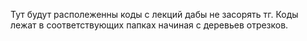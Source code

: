 Тут будут располеженны коды с лекций дабы не засорять тг. Коды лежат в соответствующих папках начиная с деревьев отрезков.
